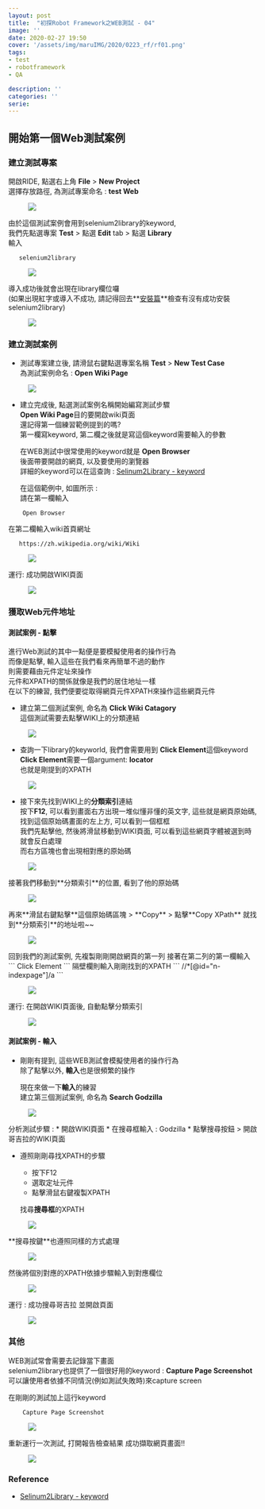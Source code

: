 ```yaml
---
layout: post
title:  "初探Robot Framework之WEB測試 - 04"
image: ''
date: 2020-02-27 19:50
cover: '/assets/img/maruIMG/2020/0223_rf/rf01.png'
tags:
- test
- robotframework
- QA

description: ''
categories: ''
serie: 
---
```


## 開始第一個Web測試案例  

### 建立測試專案
開啟RIDE, 點選右上角 **File** > **New Project**  
選擇存放路徑, 為測試專案命名 : **test Web**
<figure class="foto-legenda">
	<img src="{{"/assets/img/maruIMG/2020/0227_rf/00.jpg"}}">
</figure>

由於這個測試案例會用到selenium2library的keyword,  
我們先點選專案 **Test** > 點選 **Edit** tab > 點選 **Library**  
輸入
```
   selenium2library  
```
<figure class="foto-legenda">
	<img src="{{"/assets/img/maruIMG/2020/0227_rf/02.jpg"}}">
</figure>

導入成功後就會出現在library欄位囉  
(如果出現紅字或導入不成功, 請記得回去**[安裝篇](https://gitmaruneko.github.io/2020/02/17/howToTestWithRF01.html)**檢查有沒有成功安裝selenium2library)
<figure class="foto-legenda">
	<img src="{{"/assets/img/maruIMG/2020/0227_rf/03.jpg"}}">
</figure>

### 建立測試案例
* 測試專案建立後, 請滑鼠右鍵點選專案名稱 **Test**  > **New Test Case**  
  為測試案例命名 : **Open Wiki Page**

<figure class="foto-legenda">
	<img src="{{"/assets/img/maruIMG/2020/0227_rf/01.jpg"}}">
</figure>

* 建立完成後, 點選測試案例名稱開始編寫測試步驟  
  **Open Wiki Page**目的要開啟wiki頁面   
  還記得第一個練習範例提到的嗎?  
  第一欄寫keyword, 第二欄之後就是寫這個keyword需要輸入的參數   

  在WEB測試中很常使用的keyword就是 **Open Browser**  
  後面帶要開啟的網頁, 以及要使用的瀏覽器  
  詳細的keyword可以在這查詢 : [Selinum2Library - keyword](https://robotframework.org/Selenium2Library/Selenium2Library.html)  
  
  在這個範例中, 如圖所示 :  
  請在第一欄輸入  
```
    Open Browser
``` 
  在第二欄輸入wiki首頁網址  
```
   https://zh.wikipedia.org/wiki/Wiki
```
<figure class="foto-legenda">
	<img src="{{"/assets/img/maruIMG/2020/0227_rf/05.jpg"}}">
</figure>

  運行:  成功開啟WIKI頁面   
<figure class="foto-legenda">
	<img src="{{"/assets/img/maruIMG/2020/0227_rf/demo01.gif"}}">
</figure>

### 獲取Web元件地址

#### 測試案例 - 點擊

進行Web測試的其中一點便是要模擬使用者的操作行為   
而像是點擊, 輸入這些在我們看來再簡單不過的動作  
則需要藉由元件定址來操作  
元件和XPATH的關係就像是我們的居住地址一樣   
在以下的練習, 我們便要從取得網頁元件XPATH來操作這些網頁元件  

* 建立第二個測試案例, 命名為 **Click Wiki Catagory**  
  這個測試需要去點擊WIKI上的分類連結
<figure class="foto-legenda">
	<img src="{{"/assets/img/maruIMG/2020/0227_rf/05_1.jpg"}}">
</figure>

* 查詢一下library的keyworld, 我們會需要用到 **Click Element**這個keyword  
  **Click Element**需要一個argument: **locator**  
  也就是剛提到的XPATH
<figure class="foto-legenda">
	<img src="{{"/assets/img/maruIMG/2020/0227_rf/90.jpg"}}">
</figure>

* 接下來先找到WIKI上的**分類索引**連結  
  按下**F12**, 可以看到畫面右方出現一堆似懂非懂的英文字, 這些就是網頁原始碼,   
  找到這個原始碼畫面的左上方, 可以看到一個框框   
  我們先點擊他, 然後將滑鼠移動到WIKI頁面, 可以看到這些網頁字體被選到時就會反白處理  
  而右方區塊也會出現相對應的原始碼    
<figure class="foto-legenda">
	<img src="{{"/assets/img/maruIMG/2020/0227_rf/06.jpg"}}">
</figure>
   接著我們移動到**分類索引**的位置, 看到了他的原始碼  
<figure class="foto-legenda">
	<img src="{{"/assets/img/maruIMG/2020/0227_rf/07.jpg"}}">
</figure>
   再來**滑鼠右鍵點擊**這個原始碼區塊 > **Copy** > 點擊**Copy XPath**  
   就找到**分類索引**的地址啦~~

<figure class="foto-legenda">
	<img src="{{"/assets/img/maruIMG/2020/0227_rf/08.jpg"}}">
</figure>
   回到我們的測試案例, 先複製剛剛開啟網頁的第一列  
   接著在第二列的第一欄輸入 
```
    Click Element
``` 
   隔壁欄則輸入剛剛找到的XPATH
```
    //*[@id="n-indexpage"]/a
```

<figure class="foto-legenda">
	<img src="{{"/assets/img/maruIMG/2020/0227_rf/08_2.jpg"}}">
</figure>

  運行:  在開啟WIKI頁面後, 自動點擊分類索引  

<figure class="foto-legenda">
	<img src="{{"/assets/img/maruIMG/2020/0227_rf/demo02.gif"}}">
</figure>

#### 測試案例 - 輸入
* 剛剛有提到, 這些WEB測試會模擬使用者的操作行為  
  除了點擊以外, **輸入**也是很頻繁的操作  

  現在來做一下**輸入**的練習  
  建立第三個測試案例, 命名為 **Search Godzilla**

<figure class="foto-legenda">
	<img src="{{"/assets/img/maruIMG/2020/0227_rf/08_1.jpg"}}">
</figure>
  分析測試步驟 :   
  * 開啟WIKI頁面  
  * 在搜尋框輸入 : Godzilla  
  * 點擊搜尋按鈕 > 開啟哥吉拉的WIKI頁面  

* 遵照剛剛尋找XPATH的步驟  
  - 按下F12  
  - 選取定址元件  
  - 點擊滑鼠右鍵複製XPATH  

  找尋**搜尋框**的XPATH  
<figure class="foto-legenda">
	<img src="{{"/assets/img/maruIMG/2020/0227_rf/09.jpg"}}">
</figure>
  **搜尋按鍵**也遵照同樣的方式處理  
<figure class="foto-legenda">
	<img src="{{"/assets/img/maruIMG/2020/0227_rf/11.jpg"}}">
</figure>

   然後將個別對應的XPATH依據步驟輸入到對應欄位  
<figure class="foto-legenda">
	<img src="{{"/assets/img/maruIMG/2020/0227_rf/10.jpg"}}">
</figure>

   運行 : 成功搜尋哥吉拉 並開啟頁面
<figure class="foto-legenda">
	<img src="{{"/assets/img/maruIMG/2020/0227_rf/demo03.gif"}}">
</figure>

### 其他
WEB測試常會需要去記錄當下畫面  
selenium2library也提供了一個很好用的keyword : **Capture Page Screenshot**  
可以讓使用者依據不同情況(例如測試失敗時)來capture screen

在剛剛的測試加上這行keyword
```
    Capture Page Screenshot
```
<figure class="foto-legenda">
	<img src="{{"/assets/img/maruIMG/2020/0227_rf/12.jpg"}}">
</figure>
重新運行一次測試, 打開報告檢查結果    
成功擷取網頁畫面!!
<figure class="foto-legenda">
	<img src="{{"/assets/img/maruIMG/2020/0227_rf/13.jpg"}}">
</figure>



### Reference
* [Selinum2Library - keyword](https://robotframework.org/Selenium2Library/Selenium2Library.html)